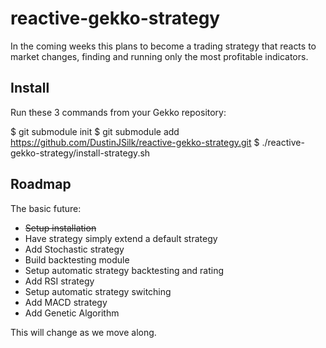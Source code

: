# reactive-gekko-strategy
In the coming weeks this plans to become a trading strategy that reacts to market changes, finding and running only the most profitable indicators.

## Install

Run these 3 commands from your Gekko repository:

$ git submodule init
$ git submodule add https://github.com/DustinJSilk/reactive-gekko-strategy.git
$ ./reactive-gekko-strategy/install-strategy.sh


## Roadmap

The basic future:

- ~~Setup installation~~
- Have strategy simply extend a default strategy
- Add Stochastic strategy
- Build backtesting module
- Setup automatic strategy backtesting and rating
- Add RSI strategy
- Setup automatic strategy switching
- Add MACD strategy
- Add Genetic Algorithm

This will change as we move along.
